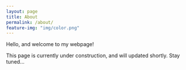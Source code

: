 ```yaml
---
layout: page
title: About
permalink: /about/
feature-img: "img/color.png"
---
```


Hello, and welcome to my webpage!

This page is currently under construction, and will updated shortly. Stay tuned...
